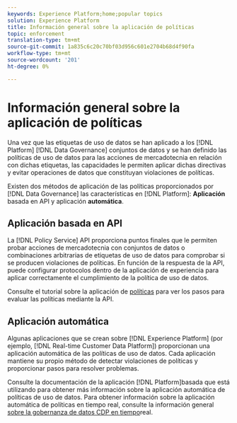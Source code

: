 ```yaml
---
keywords: Experience Platform;home;popular topics
solution: Experience Platform
title: Información general sobre la aplicación de políticas
topic: enforcement
translation-type: tm+mt
source-git-commit: 1a835c6c20c70bf03d956c601e2704b68d4f90fa
workflow-type: tm+mt
source-wordcount: '201'
ht-degree: 0%

---
```



# Información general sobre la aplicación de políticas

Una vez que las etiquetas de uso de datos se han aplicado a los [!DNL Platform] [!DNL Data Governance] conjuntos de datos y se han definido las políticas de uso de datos para las acciones de mercadotecnia en relación con dichas etiquetas, las capacidades le permiten aplicar dichas directivas y evitar operaciones de datos que constituyan violaciones de políticas.

Existen dos métodos de aplicación de las políticas proporcionados por [!DNL Data Governance] las características en [!DNL Platform]: **Aplicación** basada en API y aplicación **automática**.

## Aplicación basada en API

La [!DNL Policy Service] API proporciona puntos finales que le permiten probar acciones de mercadotecnia con conjuntos de datos o combinaciones arbitrarias de etiquetas de uso de datos para comprobar si se producen violaciones de políticas. En función de la respuesta de la API, puede configurar protocolos dentro de la aplicación de experiencia para aplicar correctamente el cumplimiento de la política de uso de datos.

Consulte el tutorial sobre la aplicación de [políticas](api-enforcement.md) para ver los pasos para evaluar las políticas mediante la API.

## Aplicación automática

Algunas aplicaciones que se crean sobre [!DNL Experience Platform] (por ejemplo, [!DNL Real-time Customer Data Platform]) proporcionan una aplicación automática de las políticas de uso de datos. Cada aplicación mantiene su propio método de detectar violaciones de políticas y proporcionar pasos para resolver problemas.

Consulte la documentación de la aplicación [!DNL Platform]basada que está utilizando para obtener más información sobre la aplicación automática de políticas de uso de datos. Para obtener información sobre la aplicación automática de políticas en tiempo real, consulte la información general [sobre la gobernanza de datos CDP en tiempo](../../rtcdp/privacy/data-governance-overview.md#enforce-data-usage-compliance)real.